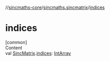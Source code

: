 //[sincmaths-core](../../index.md)/[sincmaths.sincmatrix](index.md)/[indices](indices.md)



# indices  
[common]  
Content  
val [SincMatrix](../sincmaths/-sinc-matrix/index.md).[indices](indices.md): [IntArray](https://kotlinlang.org/api/latest/jvm/stdlib/kotlin/-int-array/index.html)  



